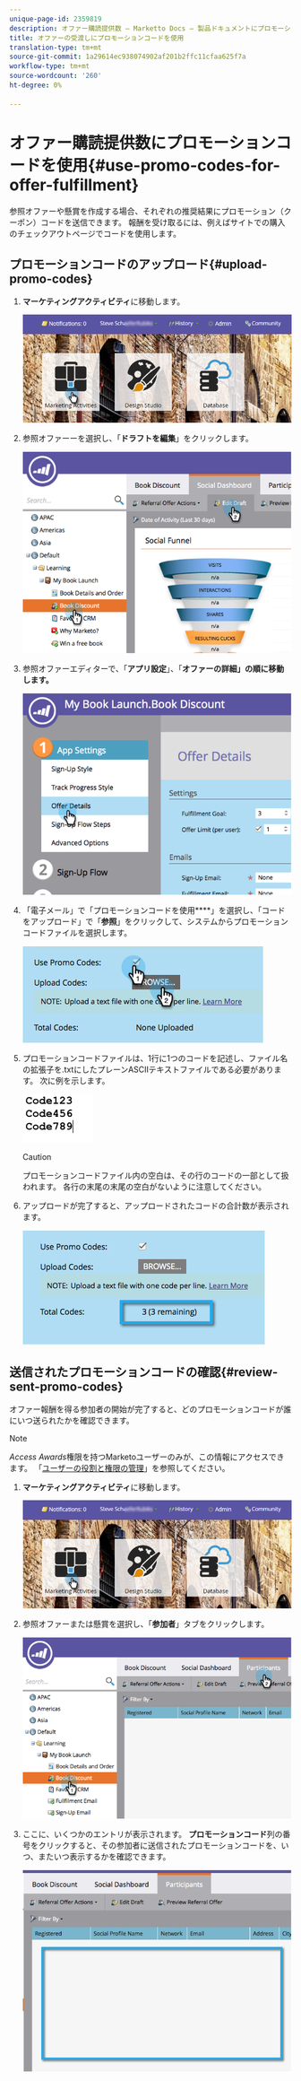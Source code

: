 ```yaml
---
unique-page-id: 2359819
description: オファー購読提供数 — Marketto Docs — 製品ドキュメントにプロモーションコードを使用
title: オファーの受渡しにプロモーションコードを使用
translation-type: tm+mt
source-git-commit: 1a29614ec938074902af201b2ffc11cfaa625f7a
workflow-type: tm+mt
source-wordcount: '260'
ht-degree: 0%

---
```



# オファー購読提供数にプロモーションコードを使用{#use-promo-codes-for-offer-fulfillment}

参照オファーや懸賞を作成する場合、それぞれの推奨結果にプロモーション（クーポン）コードを送信できます。 報酬を受け取るには、例えばサイトでの購入のチェックアウトページでコードを使用します。

## プロモーションコードのアップロード{#upload-promo-codes}

1. **マーケティングアクティビティ**&#x200B;に移動します。

   ![](assets/login-marketing-activities-2.png)

1. 参照オファーーを選択し、「**ドラフトを編集**」をクリックします。

   ![](assets/image2015-4-22-11-3a16-3a45.png)

1. 参照オファーエディターで、「**アプリ設定**」、「**オファーの詳細」の順に移動します。**

   ![](assets/image2015-4-22-11-3a23-3a39.png)

1. 「電子メール」で「プロモーションコードを使用&#x200B;****」を選択し、「コードをアップロード」で「**参照**」をクリックして、システムからプロモーションコードファイルを選択します。

   ![](assets/image2015-4-22-12-3a52-3a43.png)

1. プロモーションコードファイルは、1行に1つのコードを記述し、ファイル名の拡張子を.txtにしたプレーンASCIIテキストファイルである必要があります。 次に例を示します。

   ![](assets/image2015-4-22-13-3a2-3a23.png)

   >[!CAUTION]
   >
   >
   >プロモーションコードファイル内の空白は、その行のコードの一部として扱われます。 各行の末尾の末尾の空白がないように注意してください。

1. アップロードが完了すると、アップロードされたコードの合計数が表示されます。

   ![](assets/image2015-4-22-13-3a8-3a31.png)

## 送信されたプロモーションコードの確認{#review-sent-promo-codes}

オファー報酬を得る参加者の開始が完了すると、どのプロモーションコードが誰にいつ送られたかを確認できます。

>[!NOTE]
>
>*Access Awards*&#x200B;権限を持つMarketoユーザーのみが、この情報にアクセスできます。 「[ユーザーの役割と権限の管理](../../../../product-docs/administration/users-and-roles/managing-user-roles-and-permissions.md)」を参照してください。

1. **マーケティングアクティビティ**&#x200B;に移動します。

   ![](assets/login-marketing-activities-2.png)

1. 参照オファーまたは懸賞を選択し、「**参加者**」タブをクリックします。

   ![](assets/image2015-4-22-11-3a36-3a22.png)

1. ここに、いくつかのエントリが表示されます。 **プロモーションコード**&#x200B;列の番号をクリックすると、その参加者に送信されたプロモーションコードを、いつ、またいつ表示するかを確認できます。

   ![](assets/image2015-4-22-11-3a36-3a43.png)
